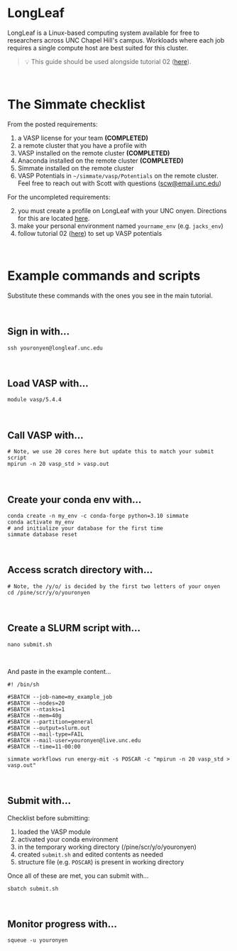 # LongLeaf

LongLeaf is a Linux-based computing system available for free to researchers across UNC Chapel Hill's campus. Workloads where each job requires a single compute host are best suited for this cluster.

> :bulb: This guide should be used alongside tutorial 02 ([here](https://github.com/jacksund/simmate/blob/main/tutorials/02_%20Run_a_workflow.md#switching-to-a-remote-cluster)).
<br/>

# The Simmate checklist

From the posted requirements:

1. a VASP license for your team **(COMPLETED)**
2. a remote cluster that you have a profile with 
3. VASP installed on the remote cluster **(COMPLETED)**
4. Anaconda installed on the remote cluster **(COMPLETED)**
5. Simmate installed on the remote cluster
6. VASP Potentials in `~/simmate/vasp/Potentials` on the remote cluster. Feel free to reach out with Scott with questions (scw@email.unc.edu)

For the uncompleted requirements:

2. you must create a profile on LongLeaf with your UNC onyen. Directions for this are located [here](https://its.unc.edu/research-computing/longleaf-cluster/).
5. make your personal environment named `yourname_env` (e.g. `jacks_env`)
6. follow tutorial 02 ([here](https://github.com/jacksund/simmate/blob/main/tutorials/02_%20Run_a_workflow.md#configuring-potentials-for-vasp-users)) to set up VASP potentials

<br/>

# Example commands and scripts

Substitute these commands with the ones you see in the main tutorial.

<br/>

## Sign in with...
``` shell
ssh youronyen@longleaf.unc.edu
```

<br/>

## Load VASP with...
``` shell
module vasp/5.4.4
```

<br/>

## Call VASP with... 
``` shell
# Note, we use 20 cores here but update this to match your submit script
mpirun -n 20 vasp_std > vasp.out
```

<br/>

## Create your conda env with...
``` shell
conda create -n my_env -c conda-forge python=3.10 simmate
conda activate my_env
# and initialize your database for the first time
simmate database reset
```

<br/>

## Access scratch directory with...
``` shell
# Note, the /y/o/ is decided by the first two letters of your onyen
cd /pine/scr/y/o/youronyen
```

<br/>

## Create a SLURM script with...
``` shell
nano submit.sh
```

<br/>

And paste in the example content...
``` shell
#! /bin/sh

#SBATCH --job-name=my_example_job
#SBATCH --nodes=20
#SBATCH --ntasks=1
#SBATCH --mem=40g
#SBATCH --partition=general
#SBATCH --output=slurm.out
#SBATCH --mail-type=FAIL
#SBATCH --mail-user=youronyen@live.unc.edu
#SBATCH --time=11-00:00

simmate workflows run energy-mit -s POSCAR -c "mpirun -n 20 vasp_std > vasp.out"
```

<br/>

## Submit with...
Checklist before submitting:
1. loaded the VASP module
2. activated your conda environment
3. in the temporary working directory (/pine/scr/y/o/youronyen)
4. created `submit.sh` and edited contents as needed
5. structure file (e.g. `POSCAR`) is present in working directory

Once all of these are met, you can submit with...
``` shell
sbatch submit.sh
```

<br/>

## Monitor progress with... 
``` shell
squeue -u youronyen
```
